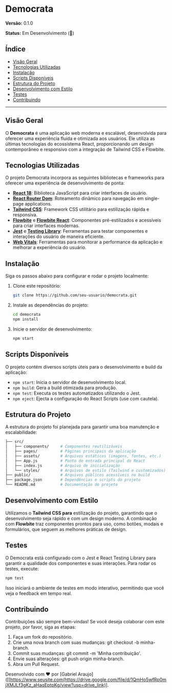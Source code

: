 # Democrata

**Versão:** 0.1.0

**Status:** Em Desenvolvimento (🚧)

## Índice

- [Visão Geral](#visão-geral)
- [Tecnologias Utilizadas](#tecnologias-utilizadas)
- [Instalação](#instalação)
- [Scripts Disponíveis](#scripts-disponíveis)
- [Estrutura do Projeto](#estrutura-do-projeto)
- [Desenvolvimento com Estilo](#desenvolvimento-com-estilo)
- [Testes](#testes)
- [Contribuindo](#contribuindo)

---

## Visão Geral

O **Democrata** é uma aplicação web moderna e escalável, desenvolvida para oferecer uma experiência fluida e otimizada aos usuários. Ele utiliza as últimas tecnologias do ecossistema React, proporcionando um design contemporâneo e responsivo com a integração de Tailwind CSS e Flowbite.

## Tecnologias Utilizadas

O projeto Democrata incorpora as seguintes bibliotecas e frameworks para oferecer uma experiência de desenvolvimento de ponta:

- **[React 18](https://reactjs.org/)**: Biblioteca JavaScript para criar interfaces de usuário.
- **[React Router Dom](https://reactrouter.com/)**: Roteamento dinâmico para navegação em single-page applications.
- **[Tailwind CSS](https://tailwindcss.com/)**: Framework CSS utilitário para estilização rápida e responsiva.
- **[Flowbite](https://flowbite.com/)** e **[Flowbite React](https://github.com/themesberg/flowbite-react)**: Componentes pré-estilizados e acessíveis para criar interfaces modernas.
- **[Jest](https://jestjs.io/)** e **[Testing Library](https://testing-library.com/)**: Ferramentas para testar componentes e interações do usuário de maneira eficiente.
- **[Web Vitals](https://web.dev/vitals/)**: Ferramentas para monitorar a performance da aplicação e melhorar a experiência do usuário.

## Instalação

Siga os passos abaixo para configurar e rodar o projeto localmente:

1. Clone este repositório:
   ```bash
   git clone https://github.com/seu-usuario/democrata.git
2. Instale as dependências do projeto:
   ```bash
   cd democrata
   npm install
3. Inicie o servidor de desenvolvimento:
   ```bash
   npm start

## Scripts Disponíveis

O projeto contém diversos scripts úteis para o desenvolvimento e build da aplicação:

- `npm start`: Inicia o servidor de desenvolvimento local.
- `npm build`: Gera a build otimizada para produção.
- `npm test`: Executa os testes automatizados utilizando o Jest.
- `npm eject`: Ejecta a configuração do React Scripts (use com cautela).

## Estrutura do Projeto

A estrutura do projeto foi planejada para garantir uma boa manutenção e escalabilidade:
   ```bash
   ├── src/
│   ├── components/     # Componentes reutilizáveis
│   ├── pages/          # Páginas principais da aplicação
│   ├── assets/         # Arquivos estáticos (imagens, fontes, etc.)
│   ├── App.js          # Ponto de entrada principal do React
│   ├── index.js        # Arquivo de inicialização
│   └── styles/         # Arquivos de estilo (Tailwind e customizados)
├── public/             # Arquivos públicos acessíveis no build
├── package.json        # Dependências e scripts do projeto
└── README.md           # Documentação do projeto
   ```

## Desenvolvimento com Estilo

Utilizamos o **Tailwind CSS para** estilização do projeto, garantindo que o desenvolvimento seja rápido e com um design moderno. A combinação com **Flowbite** traz componentes prontos para uso, como botões, modais e formulários, que seguem as melhores práticas de design.

## Testes
O Democrata está configurado com o Jest e React Testing Library para garantir a qualidade dos componentes e suas interações. Para rodar os testes, execute:

```bash
npm test
```
Isso iniciará o ambiente de testes em modo interativo, permitindo que você veja o feedback em tempo real.

## Contribuindo

Contribuições são sempre bem-vindas! Se você deseja colaborar com este projeto, por favor, siga as etapas:

1. Faça um fork do repositório.
2. Crie uma nova branch com suas mudanças: git checkout -b minha-branch.
3. Commit suas mudanças: git commit -m 'Minha contribuição'.
4. Envie suas alterações: git push origin minha-branch.
5. Abra um Pull Request.

Desenvolvido com ❤️ por [Gabriel Araujo]([[https://www.seusite.com(https://drive.google.com/file/d/1QmHo5wfRp0mjXMJLf3gKz_aHaqEptpKg/view?usp=drive_link)].


